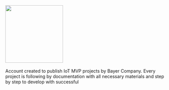 <div align="left">
  <a href="https://github.com/Internet-of-Bayer"></a>
  <img height="180em" src="https://github-readme-stats.vercel.app/api?username=Internet-of-Bayer&show_icons=true&theme=tokyonight&include_all_commits=true&count_private=true"></img>
</div>
<br>
<div> 
  Account created to publish IoT MVP projects by Bayer Company. Every project is following by documentation with all necessary materials and step by step to develop with successful
</div>

